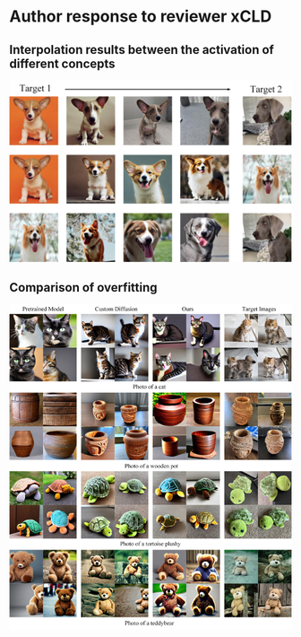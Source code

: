 
# Author response to reviewer xCLD


##  Interpolation results between the activation of different concepts

![image](https://github.com/anonymouscones/anonymous/blob/main/assets/interpolation.jpg)

## Comparison of overfitting
![image](https://github.com/anonymouscones/anonymous/blob/main/assets/over.jpg)

